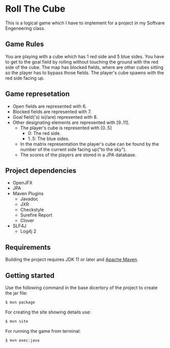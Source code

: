 # Roll The Cube

This is a logical game which I have to implement for a project in my Softvare Engeneering class.

## Game Rules

You are playing with a cube which has 1 red side and 5 blue sides.
You have to get to the goal field by rolling without touching the ground with the red side of the cube. 
The map has blocked fields, where are other cubes sitting so the player has to bypass those fields.
The player's cube spawns with the red side facing up.

## Game represetation

  * Open fields are represented with 6.
  * Blocked fields are represented with 7.
  * Goal field('s) is(/are) represented with 8.
  * Other designating elements are represented with [9..11].
	* The player's cube is represented with [0..5]
		* 0: The red side.
		* 1..5: The blue sides.
	* In the matrix representation the player's cube can be found by the number of the current side facing up("to the sky").
	* The scores of the players are stored in a JPA database.

## Project dependencies

  * OpenJFX
  * JPA
  * Maven Plugins
    * Javadoc
    * JXR
    * Checkstyle
    * Surefire Report
    * Clover
  * SLF4J
    * Log4j 2

## Requirements

Building the project requires JDK 11 or later and [Apache Maven](https://maven.apache.org/).

## Getting started

Use the following command in the base dicertory of the project to create the jar file:

```bash
$ mvn package
```

For creating the site showing details use:

```bash
$ mvn site
```

For running the game from terminal:

```bash
$ mvn exec:java
```
